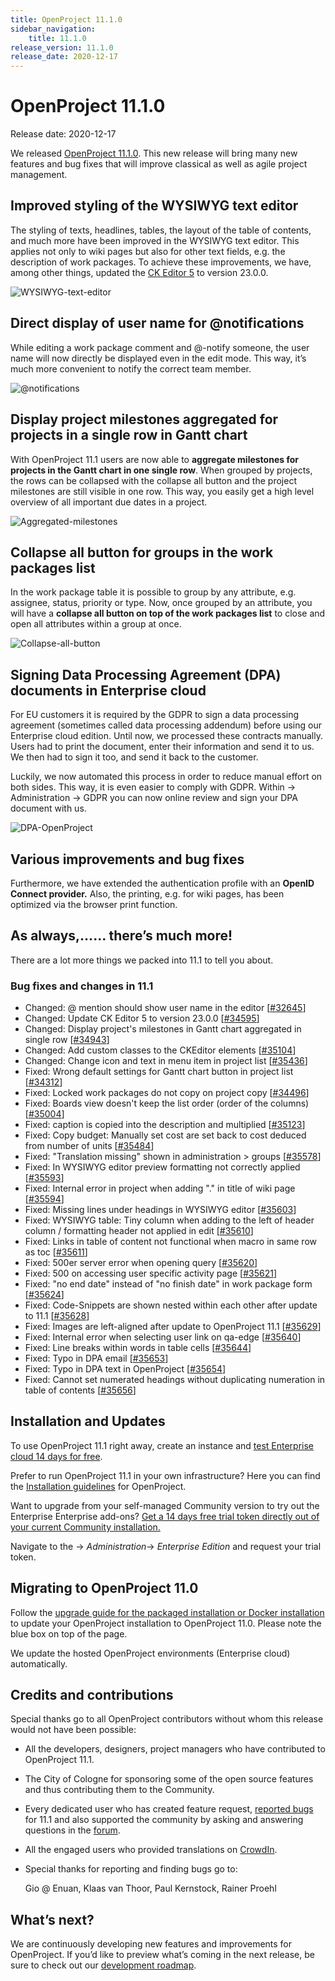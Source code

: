 ```yaml
---
title: OpenProject 11.1.0
sidebar_navigation:
    title: 11.1.0
release_version: 11.1.0
release_date: 2020-12-17
---
```



# OpenProject 11.1.0

Release date: 2020-12-17

We released [OpenProject 11.1.0](https://community.openproject.org/versions/1424).
This new release will bring many new features and bug fixes that will improve classical as well as agile project management.

## Improved styling of the WYSIWYG text editor

The styling of texts, headlines, tables, the layout of the table of  contents, and much more have been improved in the WYSIWYG text editor.  This applies not only to wiki pages but also for other text fields, e.g. the description of work packages. To achieve these improvements, we  have, among other things, updated the [CK Editor 5](https://ckeditor.com/ckeditor-5/) to version 23.0.0.

![WYSIWYG-text-editor](WYSIWYG-text-editor.png)

## Direct display of user name for @notifications

While editing a work package comment and @-notify someone, the user  name will now directly be displayed even in the edit mode. This way,  it’s much more convenient to notify the correct team member.

![@notifications](@notifications.png)

## Display project milestones aggregated for projects in a single row in Gantt chart

With OpenProject 11.1 users are now able to **aggregate milestones for projects in the Gantt chart in one single row**. When grouped by projects, the rows can be collapsed with the collapse  all button and the project milestones are still visible in one row. This way, you easily get a high level overview of all important due dates in a project.

![Aggregated-milestones](Aggregated-milestones.png)

## Collapse all button for groups in the work packages list

In the work package table it is possible to group by any attribute,  e.g. assignee, status, priority or type. Now, once grouped by an  attribute, you will have a **collapse all button on top of the work packages list** to close and open all attributes within a group at once.

![Collapse-all-button](Collapse-all-button.png)

## Signing Data Processing Agreement (DPA) documents in Enterprise cloud

For EU customers it is required by the GDPR to sign a data processing agreement (sometimes called data processing addendum) before using our Enterprise cloud edition. Until now, we processed these contracts manually. Users had to print the document, enter their information and send it to us. We then had to sign it too, and send it back to the customer.

Luckily, we now automated this process in order to reduce manual effort on both sides. This way, it is even easier to comply with GDPR. Within -> Administration -> GDPR you can now online review and sign your DPA document with us.

![DPA-OpenProject](DPA-OpenProject.png)



## Various improvements and bug fixes

Furthermore, we have extended the authentication profile with an **OpenID Connect provider.** Also, the printing, e.g. for wiki pages, has been optimized via the browser print function.

## As always,…… there’s much more!

There are a lot more things we packed into 11.1 to tell you about.

### Bug fixes and changes in 11.1

- Changed: @ mention should show user name in the editor \[[#32645](https://community.openproject.org/wp/32645)\]
- Changed: Update CK Editor 5 to version 23.0.0 \[[#34595](https://community.openproject.org/wp/34595)\]
- Changed: Display project's milestones in Gantt chart aggregated in single row \[[#34943](https://community.openproject.org/wp/34943)\]
- Changed: Add custom classes to the CKEditor elements \[[#35104](https://community.openproject.org/wp/35104)\]
- Changed: Change icon and text in menu item in project list \[[#35436](https://community.openproject.org/wp/35436)\]
- Fixed: Wrong default settings for Gantt chart button in project list \[[#34312](https://community.openproject.org/wp/34312)\]
- Fixed: Locked work packages do not copy on project copy \[[#34496](https://community.openproject.org/wp/34496)\]
- Fixed: Boards view doesn't keep the list order (order of the columns) \[[#35004](https://community.openproject.org/wp/35004)\]
- Fixed: caption is copied into the description and multiplied \[[#35123](https://community.openproject.org/wp/35123)\]
- Fixed: Copy budget: Manually set cost are set back to cost deduced from number of units \[[#35484](https://community.openproject.org/wp/35484)\]
- Fixed: "Translation missing" shown in administration > groups \[[#35578](https://community.openproject.org/wp/35578)\]
- Fixed: In WYSIWYG editor preview formatting not correctly applied \[[#35593](https://community.openproject.org/wp/35593)\]
- Fixed: Internal error in project when adding "." in title of wiki page \[[#35594](https://community.openproject.org/wp/35594)\]
- Fixed: Missing lines under headings in WYSIWYG editor \[[#35603](https://community.openproject.org/wp/35603)\]
- Fixed: WYSIWYG table: Tiny column when adding to the left of header column / formatting header not applied in edit \[[#35610](https://community.openproject.org/wp/35610)\]
- Fixed: Links in table of content not functional when macro in same row as toc \[[#35611](https://community.openproject.org/wp/35611)\]
- Fixed: 500er server error when opening query \[[#35620](https://community.openproject.org/wp/35620)\]
- Fixed: 500 on accessing user specific activity page \[[#35621](https://community.openproject.org/wp/35621)\]
- Fixed: "no end date" instead of "no finish date" in work package form \[[#35624](https://community.openproject.org/wp/35624)\]
- Fixed: Code-Snippets are shown nested within each other after update to 11.1 \[[#35628](https://community.openproject.org/wp/35628)\]
- Fixed: Images are left-aligned after update to OpenProject 11.1 \[[#35629](https://community.openproject.org/wp/35629)\]
- Fixed: Internal error when selecting user link on qa-edge \[[#35640](https://community.openproject.org/wp/35640)\]
- Fixed: Line breaks within words in table cells \[[#35644](https://community.openproject.org/wp/35644)\]
- Fixed: Typo in DPA email \[[#35653](https://community.openproject.org/wp/35653)\]
- Fixed: Typo in DPA text in OpenProject \[[#35654](https://community.openproject.org/wp/35654)\]
- Fixed: Cannot set numerated headings without duplicating numeration in table of contents \[[#35656](https://community.openproject.org/wp/35656)\]

## Installation and Updates

To use OpenProject 11.1 right away, create an instance and [test Enterprise cloud 14 days for free](https://start.openproject.com/).

Prefer to run OpenProject 11.1 in your own infrastructure?
Here you can find the [Installation guidelines](../../../installation-and-operations) for OpenProject.

Want to upgrade from your self-managed Community version to try out the Enterprise Enterprise add-ons? [Get a 14 days free trial token directly out of your current Community installation.](https://www.openproject.org/blog/enterprise-edition-upgrade-test-free/)

Navigate to the -> *Administration*-> *Enterprise Edition* and request your trial token.

## Migrating to OpenProject 11.0

Follow the [upgrade guide for the packaged installation or Docker installation](../../../installation-and-operations/operation/upgrading/) to update your OpenProject installation to OpenProject 11.0. Please note the blue box on top of the page.

We update the hosted OpenProject environments (Enterprise cloud) automatically.

## Credits and contributions

Special thanks go to all OpenProject contributors without whom this release would not have been possible:

- All the developers, designers, project managers who have contributed to OpenProject 11.1.

- The City of Cologne for sponsoring some of the open source features and thus contributing them to the Community.

- Every dedicated user who has created feature request, [reported bugs](../../../development/report-a-bug/) for 11.1 and also supported the community by asking and answering questions in the [forum](https://community.openproject.org/projects/openproject/boards).

- All the engaged users who provided translations on [CrowdIn](https://crowdin.com/projects/opf).

- Special thanks for reporting and finding bugs go to:

  Gio @ Enuan, Klaas van Thoor, Paul Kernstock, Rainer Proehl

## What’s next?

We are continuously developing new features and improvements for  OpenProject. If you’d like to preview what’s coming in the next release, be sure to check out our [development roadmap](https://community.openproject.org/projects/openproject/work_packages?query_id=918).
